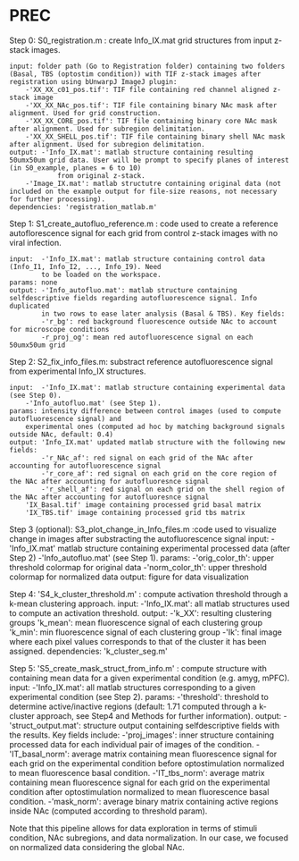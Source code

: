 # PREC

Step 0: S0_registration.m : create Info_IX.mat grid structures from input z-stack images.

	input: folder path (Go to Registration folder) containing two folders (Basal, TBS (optostim condition)) with TIF z-stack images after registration using bUnwarpJ ImageJ plugin:
		-'XX_XX_c01_pos.tif': TIF file containing red channel aligned z-stack image
		-'XX_XX_NAc_pos.tif': TIF file containing binary NAc mask after alignment. Used for grid construction. 
		-'XX_XX_CORE_pos.tif': TIF file containing binary core NAc mask after alignment. Used for subregion delimitation. 
		-'XX_XX_SHELL_pos.tif': TIF file containing binary shell NAc mask after alignment. Used for subregion delimitation. 
	output: -'Info_IX.mat': matlab structure containing resulting 50umx50um grid data. User will be prompt to specify planes of interest (in S0_example, planes = 6 to 10)
				from original z-stack. 
		-'Image_IX.mat': matlab structutre containing original data (not included on the example output for file-size reasons, not necessary for further processing).
	dependencies: 'registration_matlab.m'


Step 1: S1_create_autofluo_reference.m : code used to create a reference autoflorescence signal 
for each grid from control z-stack images with no viral infection.

	input:  -'Info_IX.mat': matlab structure containing control data (Info_I1, Info_I2, ..., Info_I9). Need
			to be loaded on the workspace.
	params: none
	output: -'Info_autofluo.mat': matlab structure containing selfdescriptive fields regarding autofluorescence signal. Info duplicated
			in two rows to ease later analysis (Basal & TBS). Key fields:
			-'r_bg': red background fluorescence outside NAc to account for microscope conditions
			-r_proj_og': mean red autofluorescence signal on each 50umx50um grid


Step 2: S2_fix_info_files.m: substract reference autofluorescence signal from experimental Info_IX structures.

	input: 	-'Info_IX.mat': matlab structure containing experimental data (see Step 0).
		-'Info_autofluo.mat' (see Step 1). 
	params: intensity difference between control images (used to compute autofluorescence signal) and
		experimental ones (computed ad hoc by matching background signals outside NAc, default: 0.4)
	output: 'Info_IX.mat' updated matlab structure with the following new fields:
			-'r_NAc_af': red signal on each grid of the NAc after accounting for autofluorescence signal
			-'r_core_af': red signal on each grid on the core region of the NAc after accounting for autofluoresnce signal	
			-'r_shell_af': red signal on each grid on the shell region of the NAc after accounting for autofluoresnce signal
		'IX_Basal.tif' image containing processed grid basal matrix
		'IX_TBS.tif' image containing processed grid tbs matrix	


Step 3 (optional): S3_plot_change_in_Info_files.m :code used to visualize change in images after substracting the autofluorescence signal
	input: 	-'Info_IX.mat' matlab structure containing experimental processed data (after Step 2)
		-'Info_autofluo.mat' (see Step 1). 
	params: -'orig_color_th': upper threshold colormap for original data
		-'norm_color_th': upper threshold colormap for normalized data
	output: figure for data visualization

Step 4: 'S4_k_cluster_threshold.m' : compute activation threshold through a k-mean clustering approach.
	input: -'Info_IX.mat': all matlab structures used to compute an activation threshold.
	output: -'k_XX': resulting clustering groups
			'k_mean': mean fluorescence signal of each clustering group
			'k_min': min fluorescence signal of each clustering group
		-'Ik': final image where each pixel values corresponds to that of the cluster it has been assigned.
	dependencies: 'k_cluster_seg.m'


Step 5:	'S5_create_mask_struct_from_info.m' : compute structure with containing mean data for a given experimental condition (e.g. amyg, mPFC). 
	input: 	-'Info_IX.mat': all matlab structures corresponding to a given experimental condition (see Step 2).
	params: -'threshold': threshold to determine active/inactive regions (default: 1.71 computed through a k-cluster approach, see Step4 and Methods for further information).
	output: -'struct_output.mat': structure output containing selfdescriptive fields with the results. Key fields include:
			-'proj_images': inner structure containing processed data for each individual pair of images of the condition. 
			-'IT_basal_norm': average matrix containing mean fluorescence signal for each grid on the experimental condition before optostimulation
					normalized to mean fluorescence basal condition.
			-'IT_tbs_norm': average matrix containing mean fluorescence signal for each grid on the experimental condition after optostimulation
					normalized to mean fluorescence basal condition.
			-'mask_norm': average binary matrix containing active regions inside NAc (computed according to threshold param).


Note that this pipeline allows for data exploration in terms of stimuli condition, NAc subregions, and data normalization. In our case, we focused on normalized data considering the global 
NAc.